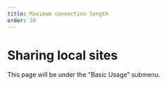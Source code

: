 ```yaml
---
title: Maximum connection length
order: 10
---
```


# Sharing local sites

This page will be under the "Basic Usage" submenu.